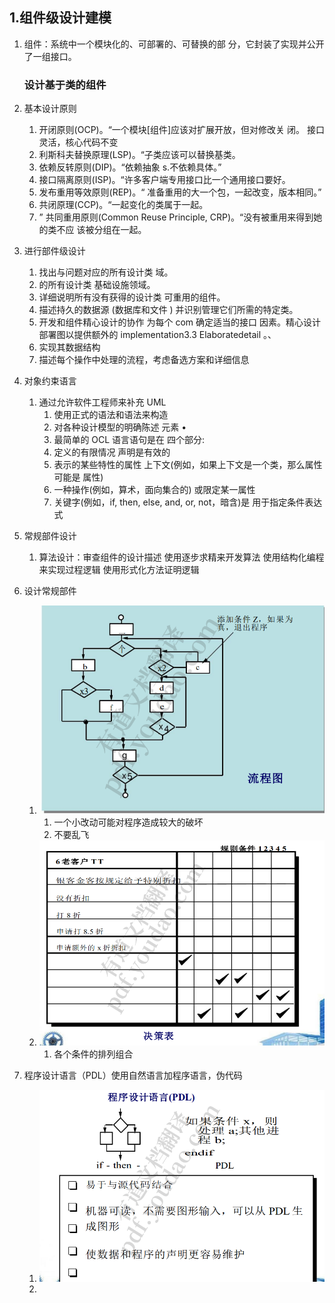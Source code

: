 ## 1.组件级设计建模

1. 组件：系统中一个模块化的、可部署的、可替换的部 分，它封装了实现并公开了一组接口。

   ### 设计基于类的组件

2. 基本设计原则

   1. 开闭原则(OCP)。“一个模块[组件]应该对扩展开放，但对修改关 闭。 接口灵活，核心代码不变
   2. 利斯科夫替换原理(LSP)。“子类应该可以替换基类。
   3.  依赖反转原则(DIP)。“依赖抽象 s.不依赖具体。” 
   4. 接口隔离原则(ISP)。“许多客户端专用接口比一个通用接口要好。 
   5. 发布重用等效原则(REP)。“ 准备重用的大一个包，一起改变，版本相同。” 
   6. 共闭原理(CCP)。“一起变化的类属于一起。
   7. ” 共同重用原则(Common Reuse Principle, CRP)。“没有被重用来得到她的类不应 该被分组在一起。

3. 进行部件级设计

   1. 找出与问题对应的所有设计类 域。 
   2. 的所有设计类 基础设施领域。 
   3. 详细说明所有没有获得的设计类 可重用的组件。
   4.  描述持久的数据源 (数据库和文件 ) 并识别管理它们所需的特定类。
   5. 开发和组件精心设计的协作 为每个 com 确定适当的接口 因素。精心设计部署图以提供额外的 implementation3.3 Elaboratedetail 。、
   6. 实现其数据结构
   7. 描述每个操作中处理的流程，考虑备选方案和详细信息

4. 对象约束语言

   1. 通过允许软件工程师来补充 UML 
      1. 使用正式的语法和语法来构造 
      2. 对各种设计模型的明确陈述 元素 •
      3.  最简单的 OCL 语言语句是在 四个部分: 
         1. 定义的有限情况 声明是有效的 
         2. 表示的某些特性的属性 上下文(例如，如果上下文是一个类，那么属性可能是 属性) 
         3. 一种操作(例如，算术，面向集合的) 或限定某一属性 
         4. 关键字(例如，if, then, else, and, or, not，暗含)是 用于指定条件表达式

5. 常规部件设计

   1. 算法设计：审查组件的设计描述 使用逐步求精来开发算法 使用结构化编程来实现过程逻辑 使用形式化方法证明逻辑

6. 设计常规部件

   1. ![image-20220826215434524](res/07.详细设计/image-20220826215434524.png)
      1. 一个小改动可能对程序造成较大的破坏
      2. 不要乱飞
   2. ![image-20220826215446827](res/07.详细设计/image-20220826215446827-16615220872597.png)
      1. 各个条件的排列组合

7. 程序设计语言（PDL）使用自然语言加程序语言，伪代码

   1. ![image-20220826215510077](res/07.详细设计/image-20220826215510077.png)
   2. 



